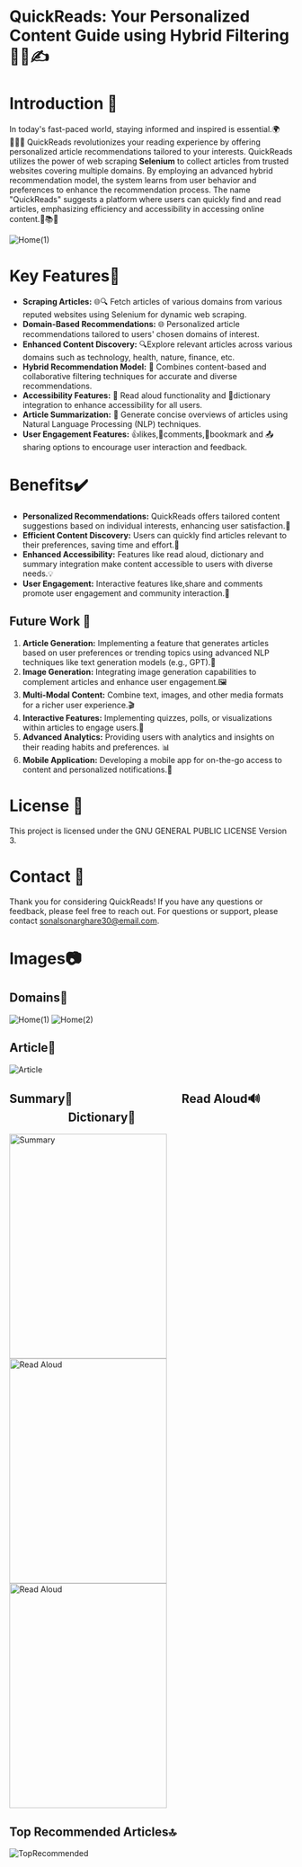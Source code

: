 # QuickReads: Your Personalized Content Guide using Hybrid Filtering 📰📝✍️

# Introduction 📖

In today's fast-paced world, staying informed and inspired is essential.🌍👩🏻‍💻
QuickReads revolutionizes your reading experience by offering personalized article recommendations tailored to your interests. 
QuickReads utilizes the power of web scraping **Selenium** to collect articles from trusted websites covering multiple domains. 
By employing an advanced hybrid recommendation model, the system learns from user behavior and preferences to enhance the recommendation process. 
The name "QuickReads" suggests a platform where users can quickly find and read articles, emphasizing efficiency and accessibility in accessing online content.🚀📚🌐

![Home(1)](https://github.com/SonalSonarghare/QuickReads/assets/116957485/a628fc73-d7d7-4bbc-8e79-3c4a8d6c7211)

# Key Features🔑
- **Scraping Articles:** 🌐🔍 Fetch articles of various domains from various reputed websites using Selenium for dynamic web scraping.
- **Domain-Based Recommendations:**  🌐 Personalized article recommendations tailored to users' chosen domains of interest.
- **Enhanced Content Discovery:** 🔍Explore relevant articles across various domains such as technology, health, nature, finance, etc.
- **Hybrid Recommendation Model:** 🔄 Combines content-based and collaborative filtering techniques for accurate and diverse recommendations.
- **Accessibility Features:** 📢 Read aloud functionality and 📕dictionary integration to enhance accessibility for all users.
- **Article Summarization:** 📝 Generate concise overviews of articles using Natural Language Processing (NLP) techniques.
- **User Engagement Features:** 👍likes,💬comments,🔖bookmark and 📤sharing options to encourage user interaction and feedback.


# Benefits✔️

- **Personalized Recommendations:** QuickReads offers tailored content suggestions based on individual interests, enhancing user satisfaction.🎯
- **Efficient Content Discovery:** Users can quickly find articles relevant to their preferences, saving time and effort.🔎
- **Enhanced Accessibility:** Features like read aloud, dictionary and summary integration make content accessible to users with diverse needs.💡
- **User Engagement:** Interactive features like,share and comments promote user engagement and community interaction.💬

## Future Work 🚀

1. **Article Generation:** Implementing a feature that generates articles based on user preferences or trending topics using advanced NLP techniques like text generation models (e.g., GPT).📝
2. **Image Generation:** Integrating image generation capabilities to complement articles and enhance user engagement.🖼️
3. **Multi-Modal Content:** Combine text, images, and other media formats for a richer user experience.🎬
4. **Interactive Features:** Implementing quizzes, polls, or visualizations within articles to engage users.🧩
5. **Advanced Analytics:** Providing users with analytics and insights on their reading habits and preferences. 📊
6. **Mobile Application:** Developing a mobile app for on-the-go access to content and personalized notifications.📱


# License 📜

This project is licensed under the GNU GENERAL PUBLIC LICENSE Version 3.

# Contact 📩

Thank you for considering QuickReads! If you have any questions or feedback, please feel free to reach out.
For questions or support, please contact sonalsonarghare30@email.com.

# Images📷
## Domains📅 
![Home(1)](https://github.com/SonalSonarghare/QuickReads/assets/116957485/f09ba2f7-12c5-4b6f-acea-a422b7d86c1a)
![Home(2)](https://github.com/SonalSonarghare/QuickReads/assets/116957485/3ad1dc6f-cd89-4400-baca-870e229ce0b2)

## Article📑         
![Article](https://github.com/SonalSonarghare/QuickReads/assets/116957485/58175f75-e578-476e-a4ea-7faf78b9c192)

## Summary📃  &nbsp;&nbsp;&nbsp;&nbsp;&nbsp;&nbsp;&nbsp;&nbsp;&nbsp;&nbsp;&nbsp;&nbsp;&nbsp;&nbsp;&nbsp;&nbsp;&nbsp;&nbsp;&nbsp;&nbsp;&nbsp;&nbsp;&nbsp;&nbsp;&nbsp;&nbsp;&nbsp;&nbsp;&nbsp;&nbsp;&nbsp;&nbsp;&nbsp;&nbsp;&nbsp;&nbsp;&nbsp;  Read Aloud🔊 &nbsp;&nbsp;&nbsp;&nbsp;&nbsp;&nbsp;&nbsp;&nbsp;&nbsp;&nbsp;&nbsp;&nbsp;&nbsp;&nbsp;&nbsp;&nbsp;&nbsp;&nbsp;&nbsp;&nbsp; Dictionary📙
<img src="https://github.com/SonalSonarghare/QuickReads/assets/116957485/a5651942-9e04-4934-8c2f-f5e47172f9d8" alt="Summary" height="400" width="280">
<img src="https://github.com/SonalSonarghare/QuickReads/assets/116957485/7b460d38-20dc-4746-abf6-21921a439ab4" alt="Read Aloud" height="400" width="280">
<img src="https://github.com/SonalSonarghare/QuickReads/assets/116957485/9f054a8a-cd1f-4ffa-9ab8-cdf19af96ce4" alt="Read Aloud" height="400" width="280">

## Top Recommended Articles🔝
![TopRecommended](https://github.com/SonalSonarghare/QuickReads/assets/116957485/f05cf1ba-47bb-4d4a-ae58-ac37fe318796)

